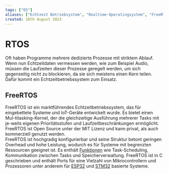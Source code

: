 ```yaml
---
tags: ["OS"]
aliases: ["Echtzeit Betriebsystem", "Realtime-Operatingsystem", "FreeRTOS"]
created: 18th August 2023
---
```


# RTOS

Oft haben Programme mehrere dedizierte Prozesse mit striktem Ablauf. Wenn nun Echtzeitdaten vermessen werden, wie zum Beispiel Audio, müssen die Laufzeiten dieser Prozesse geregelt werden, um sich gegenseitig nicht zu blockieren, da sie sich meistens einen Kern teilen. Dafür kommt ein Echtzeitbetriebssystem zum Einsatz. 

## FreeRTOS

FreeRTOS ist ein marktführendes Echtzeitbetriebssystem, das für eingebettete Systeme und IoT-Geräte entwickelt wurde. Es bietet einen Mul-titasking-Kernel, der die gleichzeitige Ausführung mehrerer Tasks mit je-weils eigenen Prioritätsstufen und Laufzeitbeschränkungen ermöglicht. FreeRTOS ist Open Source unter der MIT Lizenz und kann privat, als auch kommerziell genutzt werden.  
FreeRTOS ist hochgradig konfigurierbar und seine Struktur betont geringen Overhead und hohe Leistung, wodurch es für Systeme mit begrenzten Ressourcen geeignet ist. Es enthält [Funktionen](../C/C_Funktionen.md) wie Task-Scheduling, Kommunikation zwischen Tasks und Speicherverwaltung. FreeRTOS ist in C geschrieben und enthält Ports für eine Vielzahl von Mikrocontrollern und Prozessoren unter anderem für [ESP32](IoT/ESP32.md) und [STM32](../../Digitaltechnik/STM32.md) basierte Systeme.

